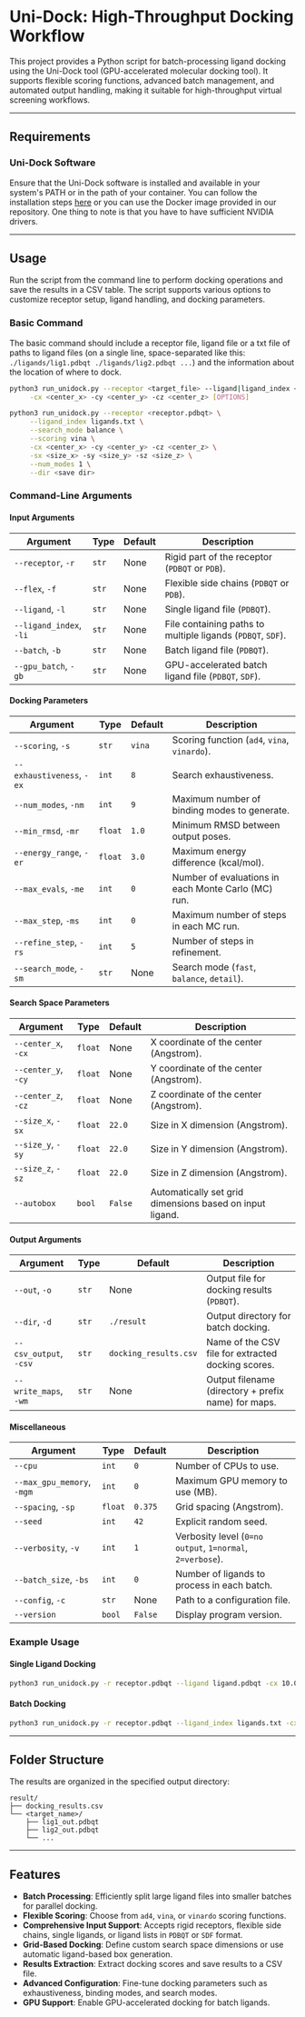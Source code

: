 # Uni-Dock: High-Throughput Docking Workflow

This project provides a Python script for batch-processing ligand docking using the Uni-Dock tool (GPU-accelerated molecular docking tool). It supports flexible scoring functions, advanced batch management, and automated output handling, making it suitable for high-throughput virtual screening workflows.

---

## Requirements

### Uni-Dock Software

Ensure that the Uni-Dock software is installed and available in your system's PATH or in the path of your container. You can follow the installation steps [here](https://github.com/dptech-corp/Uni-Dock/tree/main/unidock#installation) or you can use the Docker image provided in our repository. One thing to note is that you have to have sufficient NVIDIA drivers.

---

## Usage

Run the script from the command line to perform docking operations and save the results in a CSV table. The script supports various options to customize receptor setup, ligand handling, and docking parameters.

### Basic Command

The basic command should include a receptor file, ligand file or a txt file of paths to ligand files (on a single line, space-separated like this: `./ligands/lig1.pdbqt ./ligands/lig2.pdbqt ...`) and the information about the location of where to dock.

```bash
python3 run_unidock.py --receptor <target_file> --ligand|ligand_index <ligand_file|ligands.txt> \
     -cx <center_x> -cy <center_y> -cz <center_z> [OPTIONS]
```

```bash
python3 run_unidock.py --receptor <receptor.pdbqt> \
     --ligand_index ligands.txt \
     --search_mode balance \
     --scoring vina \
     -cx <center_x> -cy <center_y> -cz <center_z> \
     -sx <size_x> -sy <size_y> -sz <size_z> \
     --num_modes 1 \
     --dir <save dir>
```

### Command-Line Arguments

#### Input Arguments
| Argument                      | Type   | Default | Description                                                |
|-------------------------------|--------|---------|------------------------------------------------------------|
| `--receptor`, `-r`            | `str`  | None    | Rigid part of the receptor (`PDBQT` or `PDB`).             |
| `--flex`, `-f`                | `str`  | None    | Flexible side chains (`PDBQT` or `PDB`).                  |
| `--ligand`, `-l`              | `str`  | None    | Single ligand file (`PDBQT`).                             |
| `--ligand_index`, `-li`       | `str`  | None    | File containing paths to multiple ligands (`PDBQT`, `SDF`).|
| `--batch`, `-b`               | `str`  | None    | Batch ligand file (`PDBQT`).                              |
| `--gpu_batch`, `-gb`          | `str`  | None    | GPU-accelerated batch ligand file (`PDBQT`, `SDF`).       |

#### Docking Parameters
| Argument                      | Type    | Default  | Description                                           |
|-------------------------------|---------|----------|-------------------------------------------------------|
| `--scoring`, `-s`             | `str`   | `vina`   | Scoring function (`ad4`, `vina`, `vinardo`).          |
| `--exhaustiveness`, `-ex`     | `int`   | `8`      | Search exhaustiveness.                                |
| `--num_modes`, `-nm`          | `int`   | `9`      | Maximum number of binding modes to generate.          |
| `--min_rmsd`, `-mr`           | `float` | `1.0`    | Minimum RMSD between output poses.                   |
| `--energy_range`, `-er`       | `float` | `3.0`    | Maximum energy difference (kcal/mol).                |
| `--max_evals`, `-me`          | `int`   | `0`      | Number of evaluations in each Monte Carlo (MC) run.  |
| `--max_step`, `-ms`           | `int`   | `0`      | Maximum number of steps in each MC run.              |
| `--refine_step`, `-rs`        | `int`   | `5`      | Number of steps in refinement.                       |
| `--search_mode`, `-sm`        | `str`   | None     | Search mode (`fast`, `balance`, `detail`).           |

#### Search Space Parameters
| Argument                      | Type    | Default | Description                                              |
|-------------------------------|---------|---------|----------------------------------------------------------|
| `--center_x`, `-cx`           | `float` | None    | X coordinate of the center (Angstrom).                  |
| `--center_y`, `-cy`           | `float` | None    | Y coordinate of the center (Angstrom).                  |
| `--center_z`, `-cz`           | `float` | None    | Z coordinate of the center (Angstrom).                  |
| `--size_x`, `-sx`             | `float` | `22.0`  | Size in X dimension (Angstrom).                         |
| `--size_y`, `-sy`             | `float` | `22.0`  | Size in Y dimension (Angstrom).                         |
| `--size_z`, `-sz`             | `float` | `22.0`  | Size in Z dimension (Angstrom).                         |
| `--autobox`                   | `bool`  | `False` | Automatically set grid dimensions based on input ligand.|

#### Output Arguments
| Argument                      | Type   | Default            | Description                                              |
|-------------------------------|--------|--------------------|----------------------------------------------------------|
| `--out`, `-o`                 | `str`  | None               | Output file for docking results (`PDBQT`).               |
| `--dir`, `-d`                 | `str`  | `./result`         | Output directory for batch docking.                      |
| `--csv_output`, `-csv`        | `str`  | `docking_results.csv` | Name of the CSV file for extracted docking scores.      |
| `--write_maps`, `-wm`         | `str`  | None               | Output filename (directory + prefix name) for maps.      |

#### Miscellaneous
| Argument                      | Type    | Default | Description                                             |
|-------------------------------|---------|---------|---------------------------------------------------------|
| `--cpu`                       | `int`   | `0`     | Number of CPUs to use.                                  |
| `--max_gpu_memory`, `-mgm`    | `int`   | `0`     | Maximum GPU memory to use (MB).                         |
| `--spacing`, `-sp`            | `float` | `0.375` | Grid spacing (Angstrom).                                |
| `--seed`                      | `int`   | `42`    | Explicit random seed.                                   |
| `--verbosity`, `-v`           | `int`   | `1`     | Verbosity level (`0=no output`, `1=normal`, `2=verbose`).|
| `--batch_size`, `-bs`         | `int`   | `0`     | Number of ligands to process in each batch.             |
| `--config`, `-c`              | `str`   | None    | Path to a configuration file.                          |
| `--version`                   | `bool`  | `False` | Display program version.                                |

### Example Usage

#### Single Ligand Docking
```bash
python3 run_unidock.py -r receptor.pdbqt --ligand ligand.pdbqt -cx 10.0 -cy 10.0 -cz 10.0
```
#### Batch Docking
```bash
python3 run_unidock.py -r receptor.pdbqt --ligand_index ligands.txt -cx 10.0 -cy 10.0 -cz 10.0 --batch_size 100 --csv_output results.csv
```
---

## Folder Structure

The results are organized in the specified output directory:

```plaintext
result/
├── docking_results.csv
└── <target_name>/
    ├── lig1_out.pdbqt
    ├── lig2_out.pdbqt
    └── ...
```

---

## Features

- **Batch Processing**: Efficiently split large ligand files into smaller batches for parallel docking.
- **Flexible Scoring**: Choose from `ad4`, `vina`, or `vinardo` scoring functions.
- **Comprehensive Input Support**: Accepts rigid receptors, flexible side chains, single ligands, or ligand lists in `PDBQT` or `SDF` format.
- **Grid-Based Docking**: Define custom search space dimensions or use automatic ligand-based box generation.
- **Results Extraction**: Extract docking scores and save results to a CSV file.
- **Advanced Configuration**: Fine-tune docking parameters such as exhaustiveness, binding modes, and search modes.
- **GPU Support**: Enable GPU-accelerated docking for batch ligands.

